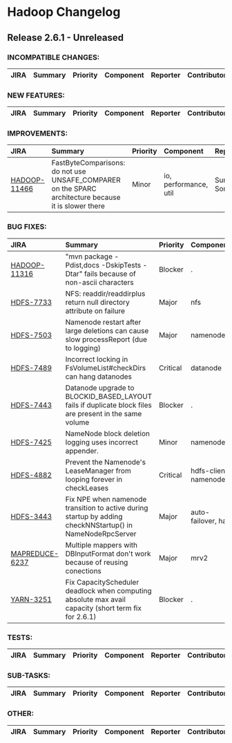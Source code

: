 # Hadoop Changelog

## Release 2.6.1 - Unreleased

### INCOMPATIBLE CHANGES:

| JIRA | Summary | Priority | Component | Reporter | Contributor |
|:---- |:---- | :--- |:---- |:---- |:---- |


### NEW FEATURES:

| JIRA | Summary | Priority | Component | Reporter | Contributor |
|:---- |:---- | :--- |:---- |:---- |:---- |


### IMPROVEMENTS:

| JIRA | Summary | Priority | Component | Reporter | Contributor |
|:---- |:---- | :--- |:---- |:---- |:---- |
| [HADOOP-11466](https://issues.apache.org/jira/browse/HADOOP-11466) | FastByteComparisons: do not use UNSAFE\_COMPARER on the SPARC architecture because it is slower there |  Minor | io, performance, util | Suman Somasundar | Suman Somasundar |


### BUG FIXES:

| JIRA | Summary | Priority | Component | Reporter | Contributor |
|:---- |:---- | :--- |:---- |:---- |:---- |
| [HADOOP-11316](https://issues.apache.org/jira/browse/HADOOP-11316) | "mvn package -Pdist,docs -DskipTests -Dtar" fails because of non-ascii characters |  Blocker | . | Tsuyoshi Ozawa | Tsuyoshi Ozawa |
| [HDFS-7733](https://issues.apache.org/jira/browse/HDFS-7733) | NFS: readdir/readdirplus return null directory attribute on failure |  Major | nfs | Arpit Agarwal | Arpit Agarwal |
| [HDFS-7503](https://issues.apache.org/jira/browse/HDFS-7503) | Namenode restart after large deletions can cause slow processReport (due to logging) |  Major | namenode | Arpit Agarwal | Arpit Agarwal |
| [HDFS-7489](https://issues.apache.org/jira/browse/HDFS-7489) | Incorrect locking in FsVolumeList#checkDirs can hang datanodes |  Critical | datanode | Noah Lorang | Noah Lorang |
| [HDFS-7443](https://issues.apache.org/jira/browse/HDFS-7443) | Datanode upgrade to BLOCKID\_BASED\_LAYOUT fails if duplicate block files are present in the same volume |  Blocker | . | Kihwal Lee | Colin Patrick McCabe |
| [HDFS-7425](https://issues.apache.org/jira/browse/HDFS-7425) | NameNode block deletion logging uses incorrect appender. |  Minor | namenode | Chris Nauroth | Chris Nauroth |
| [HDFS-4882](https://issues.apache.org/jira/browse/HDFS-4882) | Prevent the Namenode's LeaseManager from looping forever in checkLeases |  Critical | hdfs-client, namenode | Zesheng Wu | Ravi Prakash |
| [HDFS-3443](https://issues.apache.org/jira/browse/HDFS-3443) | Fix NPE when namenode transition to active during startup by adding checkNNStartup() in NameNodeRpcServer |  Major | auto-failover, ha | suja s | Vinayakumar B |
| [MAPREDUCE-6237](https://issues.apache.org/jira/browse/MAPREDUCE-6237) | Multiple mappers with DBInputFormat don't work because of reusing conections |  Major | mrv2 | Kannan Rajah | Kannan Rajah |
| [YARN-3251](https://issues.apache.org/jira/browse/YARN-3251) | Fix CapacityScheduler deadlock when computing absolute max avail capacity (short term fix for 2.6.1) |  Blocker | . | Jason Lowe | Craig Welch |


### TESTS:

| JIRA | Summary | Priority | Component | Reporter | Contributor |
|:---- |:---- | :--- |:---- |:---- |:---- |


### SUB-TASKS:

| JIRA | Summary | Priority | Component | Reporter | Contributor |
|:---- |:---- | :--- |:---- |:---- |:---- |


### OTHER:

| JIRA | Summary | Priority | Component | Reporter | Contributor |
|:---- |:---- | :--- |:---- |:---- |:---- |


